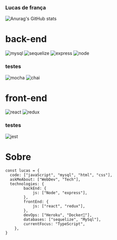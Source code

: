 ### Lucas de frança

![Anurag's GitHub stats](https://github-readme-stats.vercel.app/api?username=lucas-de-f&show_icons=true&theme=radical)

# back-end

![mysql](https://img.shields.io/badge/MySQL-005C84?style=for-the-badge&logo=mysql&logoColor=white)
![sequelize](https://img.shields.io/badge/Sequelize-52B0E7?style=for-the-badge&logo=Sequelize&logoColor=white)
![express](https://img.shields.io/badge/Express.js-000000?style=for-the-badge&logo=express&logoColor=white)
![node](https://img.shields.io/badge/Node.js-339933?style=for-the-badge&logo=nodedotjs&logoColor=white)

### testes

![mocha](https://img.shields.io/badge/Mocha-8D6748?style=for-the-badge&logo=Mocha&logoColor=white)
![chai](https://img.shields.io/badge/chai-A30701?style=for-the-badge&logo=chai&logoColor=white)

# front-end
![react](https://img.shields.io/badge/React-20232A?style=for-the-badge&logo=react&logoColor=61DAFB)
![redux](https://img.shields.io/badge/Redux-593D88?style=for-the-badge&logo=redux&logoColor=white)

### testes
![jest](https://img.shields.io/badge/Jest-C21325?style=for-the-badge&logo=jest&logoColor=white)

# Sobre
```
const lucas = {
  code: ["javaScript", "mysql", "html", "css"],
  askMeAbout: ["WebDev", "Tech"],
  technologies: {
        backEnd: {
            js: ["Node", "express"],
        },
        frontEnd: {
            js: ["react", "redux"],
        },
        devOps: ["Heroku", "Docker🐳"],
        databases: ["sequelize", "MySql"],
        currentFocus: "TypeScript",
    },
}
```
